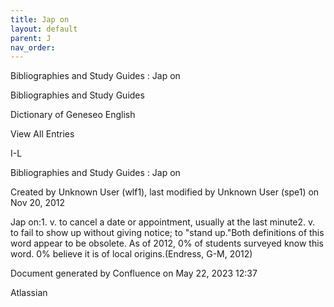 ```yaml
---
title: Jap on
layout: default
parent: J
nav_order:
---
```


Bibliographies and Study Guides : Jap on

Bibliographies and Study Guides

Dictionary of Geneseo English

View All Entries

I-L

Bibliographies and Study Guides : Jap on

Created by  Unknown User (wlf1), last modified by  Unknown User (spe1) on Nov 20, 2012

Jap on:1. v. to cancel a date or appointment, usually at the last minute2. v. to fail to show up without giving notice; to &quot;stand up.&quot;Both definitions of this word appear to be obsolete. As of 2012, 0% of students surveyed know this word. 0% believe it is of local origins.(Endress, G-M, 2012)

Document generated by Confluence on May 22, 2023 12:37

Atlassian
